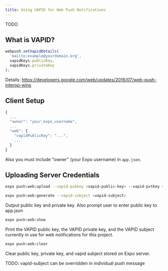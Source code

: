 ```yaml
---
title: Using VAPID for Web Push Notifications
---
```


TODO

## What is VAPID?

```javascript
webpush.setVapidDetails(
  'mailto:example@yourdomain.org',
  vapidKeys.publicKey,
  vapidKeys.privateKey
);
```

Details: https://developers.google.com/web/updates/2016/07/web-push-interop-wins

## Client Setup

```javascript
{
  ...
  "owner": "your_expo_username",
  ...
  "web": {
    "vapidPublicKey": "...",
    ...
  }
}
```

Also you must include "owner" (your Expo username) in `app.json`.

## Uploading Server Credentials

```bash
expo push:web:upload --vapid-pubkey <vapid-public-key> --vapid-pvtkey <vapid-private-key> --vapid-subject <vapid-subject>
```

```bash
expo push:web:generate --vapid-subject <vapid-subject>
```
Output public key and private key. Also prompt user to enter public key to app.json

```bash
expo push:web:show
```
Print the VAPID public key, the VAPID private key, and the VAPID subject currently in use for web notifications for this project.

```bash
expo push:web:clear
```
Clear public key, private key, and vapid subject stored on Expo server.



TODO: vapid-subject can be overridden in individual push message
